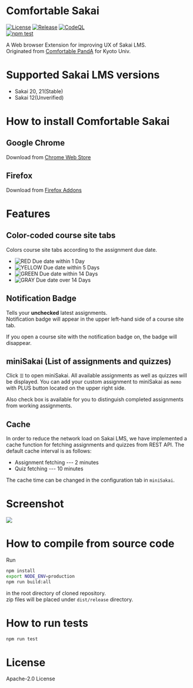 # Comfortable Sakai
[![License](https://img.shields.io/github/license/kyoto-u/comfortable-sakai?color=orange)](https://github.com/kyoto-u/comfortable-sakai/blob/master/LICENSE)
[![Release](https://img.shields.io/github/v/release/kyoto-u/comfortable-sakai?include_prereleases)](https://github.com/kyoto-u/comfortable-sakai/releases)
[![CodeQL](https://github.com/kyoto-u/comfortable-sakai/actions/workflows/codeql-analysis.yml/badge.svg)](https://github.com/kyoto-u/comfortable-sakai/actions/workflows/codeql-analysis.yml)  
[![npm test](https://github.com/kyoto-u/comfortable-sakai/actions/workflows/npm_tests.yml/badge.svg)](https://github.com/kyoto-u/comfortable-sakai/actions/workflows/npm_tests.yml)

A Web browser Extension for improving UX of Sakai LMS.  
Originated from [Comfortable PandA](https://github.com/comfortable-panda/ComfortablePandATS) for Kyoto Univ.

# Supported Sakai LMS versions
- Sakai 20, 21(Stable)
- Sakai 12(Unverified)

# How to install Comfortable Sakai
## Google Chrome
Download from [Chrome Web Store](https://chrome.google.com/webstore/detail/comfortable-sakai/dljchadmceknaijmdmnaaodjkkidhakh)
<!--
1. Download latest version of `Comfortable-Sakai.zip` from [HERE](https://github.com/kyoto-u/comfortable-sakai/releases).
2. Unzip `Comfortable-Sakai.zip`.
3. Go to `chrome://extensions/` on your Google Chrome.
4. Enable **developer mode**.
5. Click **LOAD UNPACKED** button on upper left corner.
6. Select the folder you unzipped and install.
7. You are now ready to use :) Log in to your Sakai LMS website!
-->

## Firefox
Download from [Firefox Addons](https://addons.mozilla.org/ja/firefox/addon/comfortable-sakai/)
<!--
1. Download latest version of `Comfortable-Sakai.zip` from [HERE](https://github.com/kyoto-u/comfortable-sakai/releases).
3. Go to `about:debugging#/runtime/this-firefox` on your Firefox.
5. Click **Load Temporary Add-on...** button in `Temporary Extensions` section.
6. Select the zip file you downloaded and install.
7. You are now ready to use :) Log in to your Sakai LMS website!
-->

# Features
## Color-coded course site tabs
Colors course site tabs according to the assignment due date.
- ![RED](https://user-images.githubusercontent.com/41512077/169223701-8f434e9b-554f-42f2-9e53-396f87233d5a.png)
  Due date within 1 Day
- ![YELLOW](https://user-images.githubusercontent.com/41512077/169223706-068fb022-7c28-4958-bcd7-9b24d0ad7837.png)
  Due date within 5 Days
- ![GREEN](https://user-images.githubusercontent.com/41512077/169223710-4613fe1f-af15-40ee-9d69-a27ec5c1f0d8.png)
  Due date within 14 Days
- ![GRAY](https://user-images.githubusercontent.com/41512077/169223714-5dc9f6af-2576-40ae-9c03-c426c4a6221b.png)
  Due date over 14 Days
  

## Notification Badge
Tells your **unchecked** latest assignments.  
Notification badge will appear in the upper left-hand side of a course site tab.

If you open a course site with the notification badge on, the badge will disappear.

## miniSakai (List of assignments and quizzes)
Click `☰` to open miniSakai.
All available assignments as well as quizzes will be displayed.
You can add your custom assignment to miniSakai as `memo` with PLUS button located on the upper right side.

Also check box is available for you to distinguish completed assignments from working assignments.

## Cache
In order to reduce the network load on Sakai LMS, we have implemented a cache function for fetching assignments and quizzes from REST API.
The default cache interval is as follows:
- Assignment fetching --- 2 minutes
- Quiz fetching --- 10 minutes

The cache time can be changed in the configuration tab in `miniSakai`.

# Screenshot
![](https://user-images.githubusercontent.com/41512077/140854635-974aee4b-fea3-4051-8956-ac696d1648ec.png)


# How to compile from source code
Run
```bash
npm install
export NODE_ENV=production
npm run build:all
```
in the root directory of cloned repository.  
zip files will be placed under `dist/release` directory.

# How to run tests
```bash
npm run test
```

# License
Apache-2.0 License
